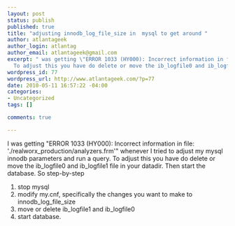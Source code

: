 ```yaml
--- 
layout: post
status: publish
published: true
title: "adjusting innodb_log_file_size in  mysql to get around "
author: atlantageek
author_login: atlantag
author_email: atlantageek@gmail.com
excerpt: " was getting \"ERROR 1033 (HY000): Incorrect information in file: './realworx_production/analyzers.frm'\" whenever I tried to adjust my mysql innodb parameters and run a query.\r\n\
  To adjust this you have do delete or move the ib_logfile0 and ib_logfile1 file in your datadir.  Then start the database."
wordpress_id: 77
wordpress_url: http://www.atlantageek.com/?p=77
date: 2010-05-11 16:57:22 -04:00
categories: 
- Uncategorized
tags: []

comments: true

---
```

I was getting "ERROR 1033 (HY000): Incorrect information in file: './realworx_production/analyzers.frm'" whenever I tried to adjust my mysql innodb parameters and run a query.
To adjust this you have do delete or move the ib_logfile0 and ib_logfile1 file in your datadir.  Then start the database.
So step-by-step
1. stop mysql
2. modify my.cnf, specifically the changes you want to make to innodb_log_file_size
3. move or delete ib_logfile1 and ib_logfile0
4. start database.
